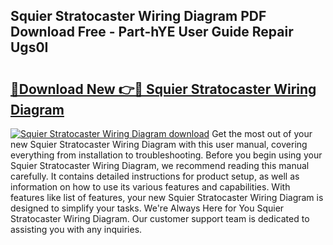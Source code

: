 ## Squier Stratocaster Wiring Diagram PDF Download Free - Part-hYE User Guide Repair Ugs0I

# <h2><a href="http://dftykk.blite.top/?on=Squier+Stratocaster+Wiring+Diagram">🔗Download New 👉🔴 Squier Stratocaster Wiring Diagram</a></h2>

[![Squier Stratocaster Wiring Diagram download](https://i.imgur.com/lujVjoI.png)](http://dftykk.blite.top/?on=Squier+Stratocaster+Wiring+Diagram)
Get the most out of your new Squier Stratocaster Wiring Diagram with this user manual, covering everything from installation to troubleshooting. Before you begin using your Squier Stratocaster Wiring Diagram, we recommend reading this manual carefully. It contains detailed instructions for product setup, as well as information on how to use its various features and capabilities. With features like list of features, your new Squier Stratocaster Wiring Diagram is designed to simplify your tasks. We're Always Here for You Squier Stratocaster Wiring Diagram. Our customer support team is dedicated to assisting you with any inquiries.
